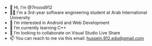 - 👋 Hi, I’m @7mood912
- 👨‍🎓 I'm a 3rd-year software engineering student at Arab International University 
- 👀 I’m interested in Android and Web Development
- 🌱 I’m currently learning C++
- 💞️ I’m looking to collaborate on Visual Studio Live Share
- 📫 You can reach to me via this email: hussein.912.edu@gmail.com

<!---
7mood912/7mood912 is a ✨ special ✨ repository because its `README.md` (this file) appears on your GitHub profile.
You can click the Preview link to take a look at your changes.
--->
